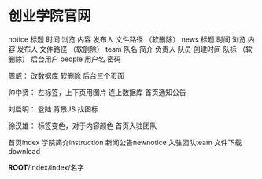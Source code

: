 创业学院官网
===============
notice 标题 时间 浏览 内容 发布人 文件路径  （软删除）
news 标题 时间 浏览 内容 发布人 文件路径  （软删除）
team 队名 简介 负责人 队员 创建时间 队标 （软删除）
后台用户
people 用户名 密码


周威：
改数据库
软删除
后台三个页面

帅中贤：
左标签，上下页用图片
连上数据库
首页通知公告

刘启明：
登陆
背景JS
找图标

徐汉雄：
标签变色，对于内容颜色
首页入驻团队


首页index 学院简介instruction 新闻公告newnotice 入驻团队team 文件下载download

__ROOT__/index/index/名字
